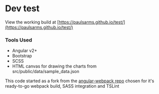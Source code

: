 # Dev test

View the working build at [https://paulsarms.github.io/test/](https://paulsarms.github.io/test/)

### Tools Used
* Angular v2+
* Bootstrap
* SCSS
* HTML canvas for drawing the charts from src/public/data/sample_data.json

This code started as a fork from the [angular-webpack repo](https://github.com/preboot/angular-webpack) chosen for it's ready-to-go webpack build, SASS integration and TSLint
